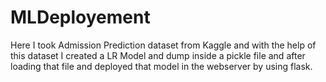 # MLDeployement
Here I took  Admission Prediction dataset from Kaggle and with the help of this dataset I created a LR Model and dump inside a pickle file and after loading that file and deployed that model in the webserver by using flask.
